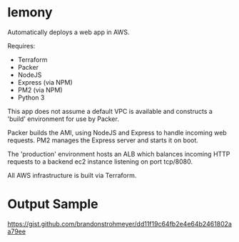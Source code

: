 # lemony
Automatically deploys a web app in AWS.

Requires:
- Terraform
- Packer
- NodeJS
- Express (via NPM)
- PM2 (via NPM)
- Python 3

This app does not assume a default VPC is available and constructs a 'build' environment for use by Packer.

Packer builds the AMI, using NodeJS and Express to handle incoming web requests. PM2 manages the Express server and starts it on boot.

The 'production' environment hosts an ALB which balances incoming HTTP requests to a backend ec2 instance listening on port tcp/8080.

All AWS infrastructure is built via Terraform.

# Output Sample
https://gist.github.com/brandonstrohmeyer/dd11f19c64fb2e4e64b2461802aa79ee

